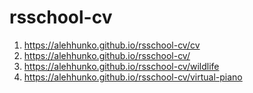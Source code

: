 # rsschool-cv
1. https://alehhunko.github.io/rsschool-cv/cv
2. https://alehhunko.github.io/rsschool-cv/
3. https://alehhunko.github.io/rsschool-cv/wildlife
4. https://alehhunko.github.io/rsschool-cv/virtual-piano
